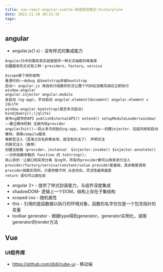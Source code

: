 ```yaml
---
title: vue-react-angular-svelte-持续观测笔记-historyline
date: 2021-11-10 10:21:15
tags:
---
```


## angular
- angular.js(1.x) - 没有样式的集成能力
```
AngularJS中的服务其实就是提供一种方式抽取共用类库
创建服务的方式有三种：providers，factory，service
```
```
$scope是个树形结构 
看源代码——debug 此bootstrap非彼bootstrap
启动～ angular.js 用自执行函数的形式让整个代码在加载完成后立即执行 window.angular
angular.injector angular.module
自启动（ng-app），手动启动 angular.element(document) angular.element = jqLite
window.angular.bootstrap(是否多次启动)
bindjQuery();(jqlite)
发布ng提供的API publishExternalAPI() extend() setupModuleLoader(window)——建立模块机制 注册内核provider
angularInit()——防止多次初始化ng-app, bootstrap——创建injector、拉起内核和启动模块，调用compile服务
推断型注入（混淆之后名称都会改，就没有办法了） 声明式注
内联式注入（推荐）
创建注射器（provider，instance） $injector.invoke() $injector.annotate()——分析函数参数的 function 的 toString();
核心目的：让接口和实现分离 在ng中，所有的provider都可以用来进行注入
provider/factory/service/constant/value provider是基础，其余都是调用provider函数实现的，只是参数不同 从坐向右，灵活性越来越差
return 语句可以放在前
```
- angular 2+ - 提供了样式封装能力，与组件深度集成
- shadowDOM- 逻辑上一个DOM，结构上存在子集结构
- scoped css - 随机属性
- this - 引用的是函数据以执行的环境对象，函数的名字仅仅是一个包含指针的变量
- toolbar generator - 根据type得到generator，generator实例化，调用generator的render方法

## Vue
### UI组件库
- https://github.com/didi/cube-ui - 移动端